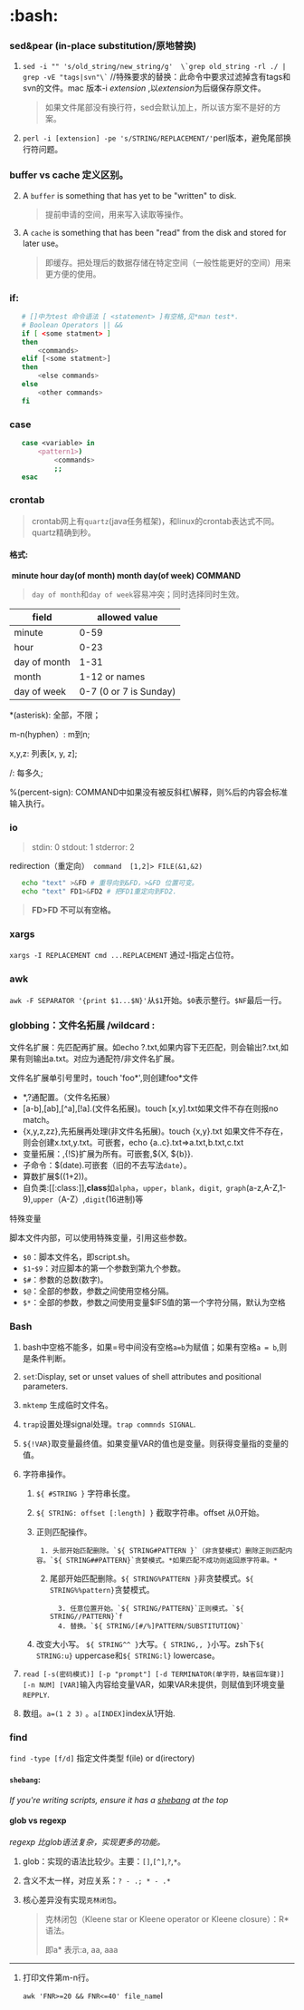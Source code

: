 # :bash:

### sed&pear (in-place substitution/原地替换)

1. ``` sed -i "" 's/old_string/new_string/g'  \`grep old_string -rl ./ | grep -vE "tags|svn"\` ```     //特殊要求的替换：此命令中要求过滤掉含有tags和svn的文件。mac 版本-i  *extension* ,以*extension*为后缀保存原文件。
   > 如果文件尾部没有换行符，sed会默认加上，所以该方案不是好的方案。
2. `perl -i [extension] -pe 's/STRING/REPLACEMENT/'`perl版本，避免尾部换行符问题。

### buffer vs cache 定义区别。

2. A `buffer` is something that has yet to be "written" to disk.
   
   > 提前申请的空间，用来写入读取等操作。

3. A `cache` is something that has been "read" from the disk and stored for later use。
   
   > 即缓存。把处理后的数据存储在特定空间（一般性能更好的空间）用来更方便的使用。

### if:

```bash
   # []中为test 命令语法 [ <statement> ]有空格,见*man test*.
   # Boolean Operators || &&
   if [ <some statment> ]  
   then
       <commands>
   elif [<some statment>]
   then
       <else commands>
   else
       <other commands>
   fi
```

### case

```bash
   case <variable> in 
       <pattern1>)
           <commands>
           ;;
   esac
```

### crontab

> crontab网上有`quartz`(java任务框架)，和linux的crontab表达式不同。quartz精确到秒。

#### 格式:

   ​    **minute hour day(of month) month day(of week) COMMAND**

> `day of month`和`day of week`容易冲突；同时选择同时生效。

| field        | allowed value          |
| ------------ | ---------------------- |
| minute       | 0-59                   |
| hour         | 0-23                   |
| day of month | 1-31                   |
| month        | 1-12 or names          |
| day of week  | 0-7 (0 or 7 is Sunday) |

   *(asterisk): 全部，不限；

   m-n(hyphen）: m到n;

   x,y,z: 列表[x, y, z];

   /: 每多久;

   %(percent-sign): COMMAND中如果没有被反斜杠\解释，则%后的内容会标准输入执行。 

### io

> stdin: 0
> stdout: 1
> stderror: 2

   redirection（重定向）` command  [1,2]> FILE(&1,&2)`

```bash
   echo "text" >&FD # 重导向到&FD，>&FD 位置可变。
   echo "text" FD1>&FD2 # 把FD1重定向到FD2.
```

> **FD>FD 不可以有空格。**

### xargs

   `xargs -I REPLACEMENT cmd ...REPLACEMENT` 通过-I指定占位符。

### awk

   `awk -F SEPARATOR '{print $1...$N}'`从`$1`开始。`$0`表示整行。`$NF`最后一行。 

### globbing：文件名拓展 /wildcard :

文件名扩展：先匹配再扩展。如echo ?.txt,如果内容下无匹配，则会输出?.txt,如果有则输出a.txt。对应为通配符/非文件名扩展。 

文件名扩展单引号里时，touch 'foo*',则创建foo*文件

- *,?通配置。（文件名拓展）
- [a-b],[ab],[^a],[!a].(文件名拓展)。touch [x,y].txt如果文件不存在则报no match。
- {x,y,z,zz},先拓展再处理(非文件名拓展)。touch {x,y}.txt 如果文件不存在，则会创建x.txt,y.txt。可嵌套，echo {a..c}.txt=>a.txt,b.txt,c.txt
- 变量拓展：${},${!S}扩展为所有。可嵌套,${X, ${b}}.
- 子命令：$(date).可嵌套（旧的不去写法`date`）。
- 算数扩展$((1+2))。
- 自负类:[[:class:]],**class**如`alpha`，`upper`，`blank`，`digit`,` graph`(a-z,A-Z,1-9),`upper`（A-Z）,`digit`(16进制)等

特殊变量

脚本文件内部，可以使用特殊变量，引用这些参数。

- `$0`：脚本文件名，即script.sh。
- `$1`-`$9`：对应脚本的第一个参数到第九个参数。
- `$#`：参数的总数(数字)。
- `$@`：全部的参数，参数之间使用空格分隔。
- `$*`：全部的参数，参数之间使用变量$IFS值的第一个字符分隔，默认为空格

### Bash

1. bash中空格不能多，如果=号中间没有空格`a=b`为赋值；如果有空格`a = b`,则是条件判断。

2. `set`:Display, set or unset values of shell attributes and positional parameters.

3. `mktemp` 生成临时文件名。

4. `trap`设置处理signal处理。`trap commnds SIGNAL`.

5. `${!VAR}`取变量最终值。如果变量VAR的值也是变量。则获得变量指的变量的值。

6. 字符串操作。
   
   1. `${ #STRING }` 字符串长度。
   
   2. `${ STRING: offset [:length] }` 截取字符串。offset 从0开始。
   
   3. 正则匹配操作。
      
           1. 头部开始匹配删除。`${ STRING#PATTERN }`（非贪婪模式）删除正则匹配内容。`${ STRING##PATTERN}`贪婪模式。*如果匹配不成功则返回原字符串。*
      
      2. 尾部开始匹配删除。`${ STRING%PATTERN }`非贪婪模式。`${ STRING%%pattern}`贪婪模式。
         
               3. 任意位置开始。`${ STRING/PATTERN}`正则模式。`${ STRING//PATTERN}`f
               4. 替换。`${ STRING/[#/%]PATTERN/SUBSTITUTION}`
   
   4. 改变大小写。 `${ STRING^^ }`大写。`{ STRING,, }`小写。zsh下`${ STRING:u}` uppercase和`${ STRING:l}` lowercase。

7. `read [-s(密码模式)] [-p "prompt"] [-d TERMINATOR(单字符，缺省回车键)] [-n NUM] [VAR]`输入内容给变量VAR，如果VAR未提供，则赋值到环境变量`REPPLY`.

8. 数组。`a=(1 2 3)` 。`a[INDEX]`index从1开始.     

### find

`find -type [f/d]` 指定文件类型 f(ile) or d(irectory)

#### `shebang`:

*If you're writing scripts, ensure it has a [shebang](https://en.wikipedia.org/wiki/Shebang_(Unix)) at the top*

#### glob vs regexp

*regexp 比glob语法复杂，实现更多的功能。*

1. glob：实现的语法比较少。主要：`[]`,`[^]`,`?`,`*`。

2. 含义不太一样，对应关系：`? - .; * - .*`

3. 核心差异没有实现`克林闭包`。
   
   > 克林闭包（Kleene star or Kleene operator or Kleene closure）：R*语法。
   > 
   > 即a\*    表示:a, aa, aaa

-----

1. 打印文件第m-n行。
   
   `awk 'FNR>=20 && FNR<=40' file_name`I
